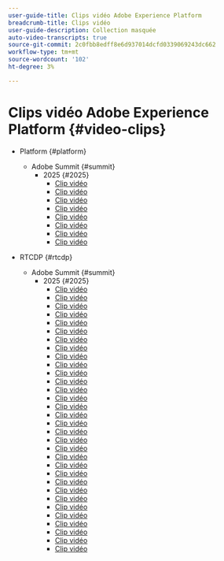 ```yaml
---
user-guide-title: Clips vidéo Adobe Experience Platform
breadcrumb-title: Clips vidéo
user-guide-description: Collection masquée
auto-video-transcripts: true
source-git-commit: 2c0fbb8edff8e6d937014dcfd0339069243dc662
workflow-type: tm+mt
source-wordcount: '102'
ht-degree: 3%

---
```



# Clips vidéo Adobe Experience Platform {#video-clips}

+ Platform {#platform}
   + Adobe Summit {#summit}
      + 2025 {#2025}
         + [Clip vidéo](platform/summit/2025/adobe-experience-platform-building-connected-customer-journeys.md)
         + [Clip vidéo](platform/summit/2025/adobe-s-internal-use-of-aep-driving-experience-led-growth.md)
         + [Clip vidéo](platform/summit/2025/architecting-adobe-experience-platform-for-scalability.md)
         + [Clip vidéo](platform/summit/2025/key-takeaways-for-deploying-aep-at-scale.md)
         + [Clip vidéo](platform/summit/2025/managing-data-governance-and-access-in-aep.md)
         + [Clip vidéo](platform/summit/2025/optimizing-aep-with-sandbox-tooling.md)
         + [Clip vidéo](platform/summit/2025/run-and-operate-strategies-for-aep-at-scale.md)
         + [Clip vidéo](platform/summit/2025/single-vs-multi-sandbox-approach-in-aep.md)

+ RTCDP {#rtcdp}
   + Adobe Summit {#summit}
      + 2025 {#2025}
         + [Clip vidéo](rtcdp/summit/2025/accelerating-your-audience-strategy-with-real-time-cdp.md)
         + [Clip vidéo](rtcdp/summit/2025/adobe-s-approach-to-audience-strategy-and-activation.md)
         + [Clip vidéo](rtcdp/summit/2025/adobe-s-approach-to-member-onboarding-and-retention.md)
         + [Clip vidéo](rtcdp/summit/2025/adobe-s-internal-use-of-aep-driving-retention-with-data-driven-journeys.md)
         + [Clip vidéo](rtcdp/summit/2025/adobe-s-internal-use-of-unified-profiles-for-creative-cloud.md)
         + [Clip vidéo](rtcdp/summit/2025/ai-assistant-boosting-productivity-in-audience-management.md)
         + [Clip vidéo](rtcdp/summit/2025/ai-assistant-for-audiences-optimizing-audience-strategies.md)
         + [Clip vidéo](rtcdp/summit/2025/audience-agent-proactive-audience-health-monitoring.md)
         + [Clip vidéo](rtcdp/summit/2025/audience-portal-centralizing-and-managing-audiences.md)
         + [Clip vidéo](rtcdp/summit/2025/audience-portal-centralizing-data-for-better-marketing-decisions.md)
         + [Clip vidéo](rtcdp/summit/2025/best-practices-for-data-modeling-in-adobe-experience-platform.md)
         + [Clip vidéo](rtcdp/summit/2025/best-practices-for-schema-design-in-adobe-experience-platform.md)
         + [Clip vidéo](rtcdp/summit/2025/creating-targeted-audiences-with-ai-assistant.md)
         + [Clip vidéo](rtcdp/summit/2025/customer-centric-approach-vs-campaign-centric-approach.md)
         + [Clip vidéo](rtcdp/summit/2025/defining-customer-experience-use-cases.md)
         + [Clip vidéo](rtcdp/summit/2025/discover-activate-and-measure-with-real-time-cdp-collaboration.md)
         + [Clip vidéo](rtcdp/summit/2025/end-to-end-use-case-activation-process.md)
         + [Clip vidéo](rtcdp/summit/2025/evolving-customer-experience-maturity.md)
         + [Clip vidéo](rtcdp/summit/2025/expanding-high-value-audiences-with-look-alike-models.md)
         + [Clip vidéo](rtcdp/summit/2025/federated-audience-composition-expanding-audience-reach.md)
         + [Clip vidéo](rtcdp/summit/2025/federated-audience-composition-expanding-your-reach.md)
         + [Clip vidéo](rtcdp/summit/2025/federated-audience-composition-unifying-data-for-real-time-marketing.md)
         + [Clip vidéo](rtcdp/summit/2025/how-ai-assistant-transforms-data-insights-in-real-time-cdp.md)
         + [Clip vidéo](rtcdp/summit/2025/how-ai-enhances-real-time-cdp-with-predictive-insights.md)
         + [Clip vidéo](rtcdp/summit/2025/how-real-time-cdp-collaboration-works.md)
         + [Clip vidéo](rtcdp/summit/2025/how-to-operate-and-communicate-effectively-in-tiger-teams.md)
         + [Clip vidéo](rtcdp/summit/2025/introducing-adobe-s-agent-orchestrator-for-intelligent-activation.md)
         + [Clip vidéo](rtcdp/summit/2025/introduction-to-real-time-cdp-collaboration.md)
         + [Clip vidéo](rtcdp/summit/2025/key-differentiators-of-real-time-cdp-collaboration.md)
         + [Clip vidéo](rtcdp/summit/2025/run-and-operate-strategies-for-scaling-adobe-experience-platform.md)
         + [Clip vidéo](rtcdp/summit/2025/the-power-of-ai-in-real-time-cdp-for-audience-optimization.md)
         + [Clip vidéo](rtcdp/summit/2025/three-phased-approach-to-audience-driven-marketing.md)

